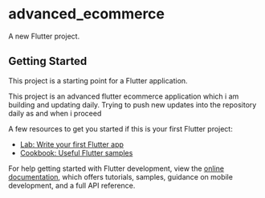 # advanced_ecommerce

A new Flutter project.

## Getting Started

This project is a starting point for a Flutter application.

This project is an advanced flutter ecommerce application which i am building and updating daily.
Trying to push new updates into the repository daily as and when i proceed

A few resources to get you started if this is your first Flutter project:

- [Lab: Write your first Flutter app](https://docs.flutter.dev/get-started/codelab)
- [Cookbook: Useful Flutter samples](https://docs.flutter.dev/cookbook)

For help getting started with Flutter development, view the
[online documentation](https://docs.flutter.dev/), which offers tutorials,
samples, guidance on mobile development, and a full API reference.
